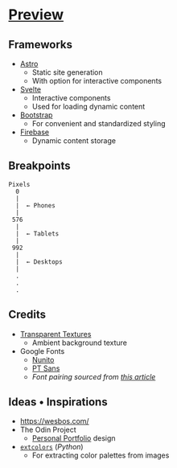 # [Preview](https://mark-p0.github.io/)

## Frameworks

- [Astro](https://astro.build/)
  - Static site generation
  - With option for interactive components
- [Svelte](https://svelte.dev/)
  - Interactive components
  - Used for loading dynamic content
- [Bootstrap](https://getbootstrap.com/)
  - For convenient and standardized styling
- [Firebase](https://firebase.google.com/)
  - Dynamic content storage

## Breakpoints

```
Pixels
  0
  |
  |  ← Phones
  |
 576
  |
  |  ← Tablets
  |
 992
  |
  |  ← Desktops
  |
  .
  .
  .
```

## Credits

- [Transparent Textures](https://www.transparenttextures.com/)
  - Ambient background texture
- Google Fonts
  - [Nunito](https://fonts.google.com/specimen/Nunito)
  - [PT Sans](https://fonts.google.com/specimen/PT+Sans)
  - _Font pairing sourced from [this article](https://heyreliable.com/ultimate-google-font-pairings/)_

## Ideas • Inspirations

- https://wesbos.com/
- The Odin Project
  - [Personal Portfolio](https://www.theodinproject.com/lessons/node-path-advanced-html-and-css-personal-portfolio) design
- [`extcolors`](https://github.com/CairX/extract-colors-py) (_Python_)
  - For extracting color palettes from images
